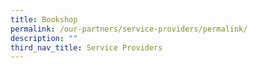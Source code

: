 ```yaml
---
title: Bookshop
permalink: /our-partners/service-providers/permalink/
description: ""
third_nav_title: Service Providers
---
```

